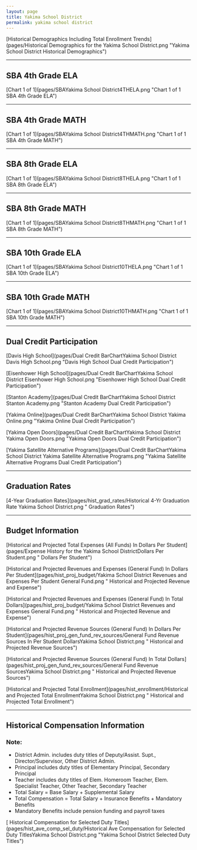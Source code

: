 ```yaml
---
layout: page
title: Yakima School District
permalink: yakima school district
---
```



[Historical Demographics Including Total Enrollment Trends](pages/Historical Demographics for the Yakima School District.png "Yakima School District Historical Demographics")

___

## SBA 4th Grade ELA

[Chart 1 of 1](pages/SBAYakima School District4THELA.png "Chart 1 of 1 SBA 4th Grade ELA")


___

## SBA 4th Grade MATH

[Chart 1 of 1](pages/SBAYakima School District4THMATH.png "Chart 1 of 1 SBA 4th Grade MATH")


___

## SBA 8th Grade ELA

[Chart 1 of 1](pages/SBAYakima School District8THELA.png "Chart 1 of 1 SBA 8th Grade ELA")


___

## SBA 8th Grade MATH

[Chart 1 of 1](pages/SBAYakima School District8THMATH.png "Chart 1 of 1 SBA 8th Grade MATH")


___

## SBA 10th Grade ELA

[Chart 1 of 1](pages/SBAYakima School District10THELA.png "Chart 1 of 1 SBA 10th Grade ELA")


___

## SBA 10th Grade MATH

[Chart 1 of 1](pages/SBAYakima School District10THMATH.png "Chart 1 of 1 SBA 10th Grade MATH")


___

## Dual Credit Participation

[Davis High School](pages/Dual Credit BarChartYakima School District Davis High School.png "Davis High School Dual Credit Participation")

[Eisenhower High School](pages/Dual Credit BarChartYakima School District Eisenhower High School.png "Eisenhower High School Dual Credit Participation")

[Stanton Academy](pages/Dual Credit BarChartYakima School District Stanton Academy.png "Stanton Academy Dual Credit Participation")

[Yakima Online](pages/Dual Credit BarChartYakima School District Yakima Online.png "Yakima Online Dual Credit Participation")

[Yakima Open Doors](pages/Dual Credit BarChartYakima School District Yakima Open Doors.png "Yakima Open Doors Dual Credit Participation")

[Yakima Satellite Alternative Programs](pages/Dual Credit BarChartYakima School District Yakima Satellite Alternative Programs.png "Yakima Satellite Alternative Programs Dual Credit Participation")


___

## Graduation Rates

[4-Year Graduation Rates](pages/hist_grad_rates/Historical 4-Yr Graduation Rate Yakima School District.png " Graduation Rates")


___

## Budget Information

[Historical and Projected Total Expenses (All Funds) In Dollars Per Student](pages/Expense History for the Yakima School DistrictDollars Per Student.png " Dollars Per Student")

[Historical and Projected Revenues and Expenses (General Fund) In Dollars Per Student](pages/hist_proj_budget/Yakima School District Revenues and Expenses Per Student General Fund.png " Historical and Projected Revenue and Expense")

[Historical and Projected Revenues and Expenses (General Fund) In Total Dollars](pages/hist_proj_budget/Yakima School District Revenues and Expenses General Fund.png " Historical and Projected Revenue and Expense")

[Historical and Projected Revenue Sources (General Fund) In Dollars Per Student](pages/hist_proj_gen_fund_rev_sources/General Fund Revenue Sources In Per Student DollarsYakima School District.png " Historical and Projected Revenue Sources")

[Historical and Projected Revenue Sources (General Fund) In Total Dollars](pages/hist_proj_gen_fund_rev_sources/General Fund Revenue SourcesYakima School District.png " Historical and Projected Revenue Sources")

[Historical and Projected Total Enrollment](pages/hist_enrollment/Historical and Projected Total EnrollmentYakima School District.png " Historical and Projected Total Enrollment")


___

## Historical Compensation Information
### Note:
- District Admin. includes duty titles of Deputy/Assist. Supt., Director/Supervisor, Other District Admin.
- Principal includes duty titles of Elementary Principal, Secondary Principal
- Teacher includes duty titles of Elem. Homeroom Teacher, Elem. Specialist Teacher, Other Teacher, Secondary Teacher
- Total Salary = Base Salary + Supplemental Salary
- Total Compensation = Total Salary + Insurance Benefits + Mandatory Benefits
- Mandatory Benefits include pension funding and payroll taxes

[ Historical Compensation for Selected Duty Titles](pages/hist_ave_comp_sel_duty/Historical Ave Compensation for Selected Duty TitlesYakima School District.png "Yakima School District Selected Duty Titles")

